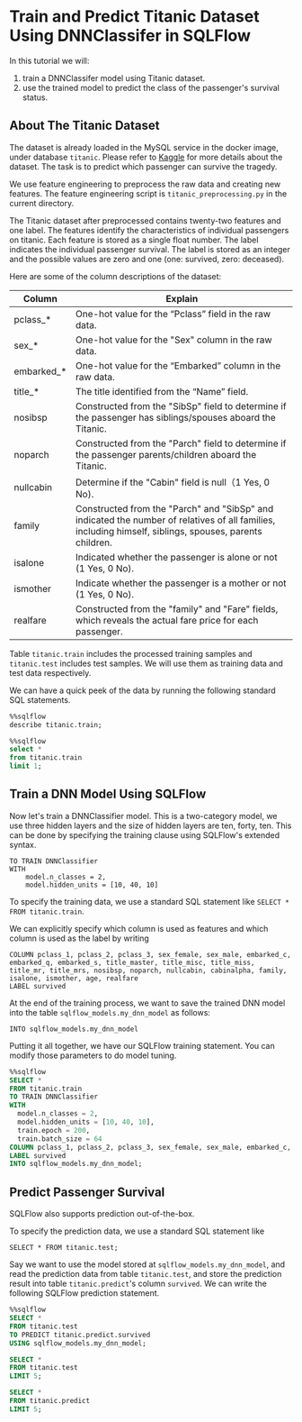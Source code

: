 # Train and Predict Titanic Dataset Using DNNClassifer in SQLFlow

In this tutorial we will:

1. train a DNNClassifer model using Titanic dataset.
2. use the trained model to predict the class of the passenger's survival status.

## About The Titanic Dataset

The dataset is already loaded in the MySQL service in the docker image, under database `titanic`.
Please refer to [Kaggle](https://www.kaggle.com/c/titanic) for more details about the dataset.
The task is to predict which passenger can survive the tragedy.

We use feature engineering to preprocess the raw data and creating new features.
The feature engineering script is `titanic_preprocessing.py` in the current directory.

The Titanic dataset after preprocessed contains twenty-two features and one label. The features identify the characteristics of individual passengers on titanic. Each feature is stored as a single float number. The label indicates the individual passenger survival. The label is stored as an integer and the possible values are zero and one (one: survived, zero: deceased).

Here are some of the column descriptions of the dataset:

Column | Explain 
-- | -- 
pclass_* | One-hot value for the “Pclass” field in the raw data.
sex_* | One-hot value for the "Sex" column in the raw data.
embarked_* | One-hot value for the “Embarked” column in the raw data.
title_* | The title identified from the “Name” field.
nosibsp | Constructed from the "SibSp" field to determine if the passenger has siblings/spouses aboard the Titanic.
noparch | Constructed from the "Parch" field to determine if the passenger parents/children aboard the Titanic.
nullcabin | Determine if the "Cabin" field is null（1 Yes, 0 No).
family | Constructed from the "Parch" and "SibSp" and indicated the number of relatives of all families, including himself, siblings, spouses, parents children.
isalone | Indicated whether the passenger is alone or not (1 Yes, 0 No).
ismother | Indicate whether the passenger is a mother or not (1 Yes, 0 No).
realfare | Constructed from the "family" and "Fare" fields, which reveals the actual fare price for each passenger.

Table `titanic.train` includes the processed training samples and `titanic.test` includes test samples. We will use them as training data and test data respectively.

We can have a quick peek of the data by running the following standard SQL statements.

```sql
%%sqlflow
describe titanic.train;
```
```sql
%%sqlflow
select *
from titanic.train
limit 1;
```

## Train a DNN Model Using SQLFlow

Now let's train a DNNClassifier model. This is a two-category model, we use three hidden layers and the size of hidden layers are ten, forty, ten. This can be done by specifying the training clause using SQLFlow's extended syntax.

```text
TO TRAIN DNNClassifier
WITH
    model.n_classes = 2,
    model.hidden_units = [10, 40, 10]
```

To specify the training data, we use a standard SQL statement like `SELECT * FROM titanic.train`.

We can explicitly specify which column is used as features and which column is used as the label by writing

```text
COLUMN pclass_1, pclass_2, pclass_3, sex_female, sex_male, embarked_c, embarked_q, embarked_s, title_master, title_misc, title_miss, title_mr, title_mrs, nosibsp, noparch, nullcabin, cabinalpha, family, isalone, ismother, age, realfare
LABEL survived
```

At the end of the training process, we want to save the trained DNN model into the table `sqlflow_models.my_dnn_model` as follows:

```text
INTO sqlflow_models.my_dnn_model
```

Putting it all together, we have our SQLFlow training statement. You can modify those parameters to do model tuning.

```sql
%%sqlflow
SELECT *
FROM titanic.train
TO TRAIN DNNClassifier
WITH
  model.n_classes = 2,
  model.hidden_units = [10, 40, 10],
  train.epoch = 200,
  train.batch_size = 64
COLUMN pclass_1, pclass_2, pclass_3, sex_female, sex_male, embarked_c, embarked_q, embarked_s, title_master, title_misc, title_miss, title_mr, title_mrs, nosibsp, noparch, nullcabin, cabinalpha, family, isalone, ismother, age, realfare
LABEL survived
INTO sqlflow_models.my_dnn_model;
```

## Predict Passenger Survival

SQLFlow also supports prediction out-of-the-box.

To specify the prediction data, we use a standard SQL statement like 

```text
SELECT * FROM titanic.test;
```

Say we want to use the model stored at `sqlflow_models.my_dnn_model`, and read the prediction data from table `titanic.test`, and store the prediction result into table `titanic.predict`'s column `survived`. We can write the following SQLFlow prediction statement.

```sql
%%sqlflow
SELECT *
FROM titanic.test
TO PREDICT titanic.predict.survived
USING sqlflow_models.my_dnn_model;

SELECT *
FROM titanic.test
LIMIT 5;

SELECT *
FROM titanic.predict
LIMIT 5;
```

